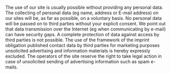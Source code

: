 The use of our site is usually possible without providing 
any personal data. The collecting of personal data (eg name, 
address or E-mail address) on our sites will be, as far 
as possible, on a voluntary basis. No personal data will 
be passed on to third parties without your explicit consent.
We point out that data transmission over the Internet 
(eg when communicating by e-mail) can have security gaps. 
A complete protection of data against access by third parties
is not possible. The use of the framework of the imprint obligation
published contact data by third parties for marketing purposes
unsolicited advertising and information materials
is hereby expressly excluded. The operators of the site
reserve the right to take legal action in case of
unsolicited sending of advertising information such as spam e-mails.

